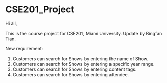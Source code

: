 # CSE201_Project

Hi all,

This is the course project for CSE201, Miami University.
Update by Bingfan Tian.

New requirement:
  1. Customers can search for Shows by entering the name of Show.
  2. Customers can search for Shows by entering a specific year range.
  3. Customers can search for Shows by entering content tags.
  4. Customers can search for Shows by entering attendee.

